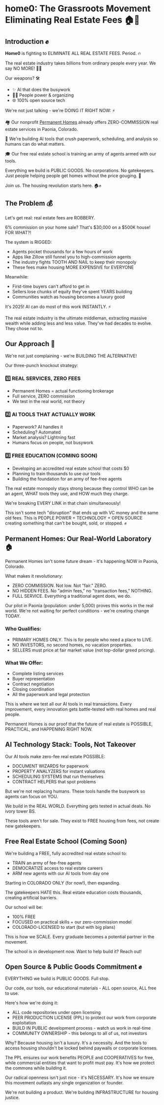 # home0: The Grassroots Movement Eliminating Real Estate Fees 🏠💸

## Introduction ✊

**Home0** is fighting to ELIMINATE ALL REAL ESTATE FEES. Period. 🔥

The real estate industry takes billions from ordinary people every year. We say NO MORE! 🙅‍♀️

Our weapons? 🛠️

- ✨ AI that does the busywork
- 👯‍♂️ People power & organizing
- 🌐 100% open source tech

We're not just talking - we're DOING IT RIGHT NOW: ⚡

🏘️ Our nonprofit [Permanent Homes](https://permanenthomes.org) already offers ZERO-COMMISSION real estate services in Paonia, Colorado.

🤖 We're building AI tools that crush paperwork, scheduling, and analysis so humans can do what matters.

🎓 Our free real estate school is training an army of agents armed with our tools.

Everything we build is PUBLIC GOODS. No corporations. No gatekeepers. Just people helping people get homes without the price gouging. 💪

Join us. The housing revolution starts here. 🏠✊

## The Problem 💰

Let's get real: real estate fees are ROBBERY.

6% commission on your home sale? That's $30,000 on a $500K house! FOR WHAT?!

The system is RIGGED:

- Agents pocket thousands for a few hours of work
- Apps like Zillow still funnel you to high-commission agents
- The industry fights TOOTH AND NAIL to keep their monopoly
- These fees make housing MORE EXPENSIVE for EVERYONE

Meanwhile:

- First-time buyers can't afford to get in
- Sellers lose chunks of equity they've spent YEARS building
- Communities watch as housing becomes a luxury good

It's 2025! AI can do most of this work INSTANTLY. ⚡

The real estate industry is the ultimate middleman, extracting massive wealth while adding less and less value. They've had decades to evolve. They chose not to.

## Our Approach 🚀

We're not just complaining - we're BUILDING THE ALTERNATIVE!

Our three-punch knockout strategy:

### 1️⃣ REAL SERVICES, ZERO FEES

- Permanent Homes = actual functioning brokerage
- Full service, ZERO commission
- We test in the real world, not theory

### 2️⃣ AI TOOLS THAT ACTUALLY WORK

- Paperwork? AI handles it
- Scheduling? Automated
- Market analysis? Lightning fast
- Humans focus on people, not busywork

### 3️⃣ FREE EDUCATION (COMING SOON)

- Developing an accredited real estate school that costs $0
- Planning to train thousands to use our tools
- Building the foundation for an army of fee-free agents

The real estate monopoly stays strong because they control WHO can be an agent, WHAT tools they use, and HOW much they charge.

We're breaking EVERY LINK in that chain simultaneously!

This isn't some tech "disruption" that ends up with VC money and the same old fees. This is PEOPLE POWER + TECHNOLOGY + OPEN SOURCE creating something that can't be bought, sold, or stopped. ✊

## Permanent Homes: Our Real-World Laboratory 🏠

Permanent Homes isn't some future dream - it's happening NOW in Paonia, Colorado.

What makes it revolutionary:

- ZERO COMMISSION. Not low. Not "fair." ZERO.
- NO HIDDEN FEES. No "admin fees," no "transaction fees," NOTHING.
- FULL SERVICE. Everything a traditional agent does, we do.

Our pilot in Paonia (population: under 5,000) proves this works in the real world. We're not waiting for perfect conditions - we're creating change TODAY.

### Who Qualifies:

- PRIMARY HOMES ONLY. This is for people who need a place to LIVE.
- NO INVESTORS, no second homes, no vacation properties.
- SELLERS must price at fair market value (not top-dollar greed pricing).

### What We Offer:

- Complete listing services
- Buyer representation
- Contract negotiation
- Closing coordination
- All the paperwork and legal protection

This is where we test all our AI tools in real transactions. Every improvement, every innovation gets battle-tested with real homes and real people.

Permanent Homes is our proof that the future of real estate is POSSIBLE, PRACTICAL, and HAPPENING RIGHT NOW.

## AI Technology Stack: Tools, Not Takeover

Our AI tools make zero-fee real estate POSSIBLE:

- DOCUMENT WIZARDS for paperwork
- PROPERTY ANALYZERS for instant valuations
- SCHEDULING SYSTEMS that run themselves
- CONTRACT HELPERS that spot problems

But we're not replacing humans. These tools handle the busywork so agents can focus on YOU.

We build in the REAL WORLD. Everything gets tested in actual deals. No ivory tower BS.

These tools aren't for sale. They exist to FREE housing from fees, not create new gatekeepers.

## Free Real Estate School (Coming Soon)

We're building a FREE, fully accredited real estate school to:

- TRAIN an army of fee-free agents
- DEMOCRATIZE access to real estate careers
- ARM new agents with our AI tools from day one

Starting in COLORADO ONLY (for now!), then expanding.

The gatekeepers HATE this. Real estate education costs thousands, creating artificial barriers.

Our school will be:

- 100% FREE
- FOCUSED on practical skills + our zero-commission model
- COLORADO-LICENSED to start (but with big plans)

This is how we SCALE. Every graduate becomes a potential partner in the movement.

The school is in development now. Want to help build it? Reach out!

## Open Source & Public Goods Commitment ✊

EVERYTHING we build is PUBLIC GOODS. Full stop.

Our code, our tools, our educational materials - ALL open source, ALL free to use.

Here's how we're doing it:

- ALL code repositories under open licensing
- PEER PRODUCTION LICENSE (PPL) to protect our work from corporate exploitation
- BUILD IN PUBLIC development process - watch us work in real-time
- COMMUNITY OWNERSHIP - this belongs to all of us, not investors

Why? Because housing isn't a luxury. It's a necessity. And the tools to access housing shouldn't be locked behind paywalls or corporate licenses.

The PPL ensures our work benefits PEOPLE and COOPERATIVES for free, while commercial entities that want to profit must pay. It's how we protect the commons while building it.

Our radical openness isn't just nice - it's NECESSARY. It's how we ensure this movement outlasts any single organization or founder.

We're not building a product. We're building INFRASTRUCTURE for housing justice.


